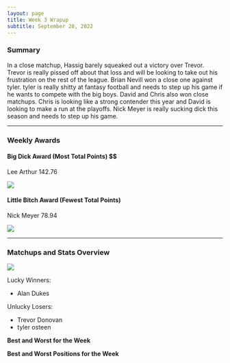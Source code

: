 ```yaml
---
layout: page
title: Week 3 Wrapup
subtitle: September 28, 2022
---
```


### Summary

In a close matchup, Hassig barely squeaked out a victory over Trevor. Trevor is really pissed off about that loss and will be looking to take out his frustration on the rest of the league. Brian Nevill won a close one against tyler. tyler is really shitty at fantasy football and needs to step up his game if he wants to compete with the big boys. David and Chris also won close matchups. Chris is looking like a strong contender this year and David is looking to make a run at the playoffs. Nick Meyer is really sucking dick this season and needs to step up his game.

___

### Weekly Awards

#### Big Dick Award (Most Total Points) $$
Lee Arthur 142.76 

![](https://media2.giphy.com/media/mDGE5q5WAAtumFGOuI/giphy.gif?cid=3aa7f812aqfk1behmz7hmwu3gen1fjcfg18828ky1nxcbi11&rid=giphy.gif&ct=g)

#### Little Bitch Award (Fewest Total Points)
Nick Meyer 78.94 

![](https://media2.giphy.com/media/li0dswKqIZNpm/giphy.gif?cid=3aa7f812mpcpjbdq8kjotazodybrpoe2p4bvvol5quh97i7o&rid=giphy.gif&ct=g)


___

### Matchups and Stats Overview

![](../assets/img/week3_matchups.png)

Lucky Winners:
* Alan Dukes

Unlucky Losers:
* Trevor Donovan
* tyler osteen

**Best and Worst for the Week**


**Best and Worst Positions for the Week**


